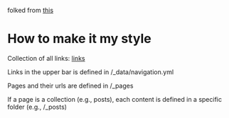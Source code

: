 folked from [this](https://academicpages.github.io/)

# How to make it my style


Collection of all links: [links](https://jiinnw.github.io/JiinnW/page-archive/)

Links in the upper bar is defined in /_data/navigation.yml

Pages and their urls are defined in /_pages

If a page is a collection (e.g., posts), each content is defined in a specific folder (e.g., /_posts)


